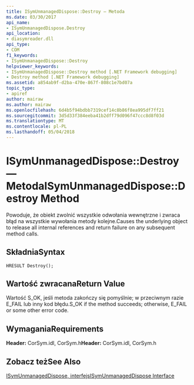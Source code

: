 ```yaml
---
title: ISymUnmanagedDispose::Destroy — Metoda
ms.date: 03/30/2017
api_name:
- ISymUnmanagedDispose.Destroy
api_location:
- diasymreader.dll
api_type:
- COM
f1_keywords:
- ISymUnmanagedDispose::Destroy
helpviewer_keywords:
- ISymUnmanagedDispose::Destroy method [.NET Framework debugging]
- Destroy method [.NET Framework debugging]
ms.assetid: a854ab9f-d2ba-470e-867f-808c1e7bd07a
topic_type:
- apiref
author: mairaw
ms.author: mairaw
ms.openlocfilehash: 6d4b5f94bdbb7319cef14c8b86f8ea995df7ff21
ms.sourcegitcommit: 3d5d33f384eeba41b2dff79d096f47ccc8d8f03d
ms.translationtype: MT
ms.contentlocale: pl-PL
ms.lasthandoff: 05/04/2018
---
```

# <a name="isymunmanageddisposedestroy-method"></a><span data-ttu-id="ff107-102">ISymUnmanagedDispose::Destroy — Metoda</span><span class="sxs-lookup"><span data-stu-id="ff107-102">ISymUnmanagedDispose::Destroy Method</span></span>
<span data-ttu-id="ff107-103">Powoduje, że obiekt zwolnić wszystkie odwołania wewnętrzne i zwraca błąd na wszystkie wywołania metody kolejne.</span><span class="sxs-lookup"><span data-stu-id="ff107-103">Causes the underlying object to release all internal references and return failure on any subsequent method calls.</span></span>  
  
## <a name="syntax"></a><span data-ttu-id="ff107-104">Składnia</span><span class="sxs-lookup"><span data-stu-id="ff107-104">Syntax</span></span>  
  
```  
HRESULT Destroy();  
```  
  
## <a name="return-value"></a><span data-ttu-id="ff107-105">Wartość zwracana</span><span class="sxs-lookup"><span data-stu-id="ff107-105">Return Value</span></span>  
 <span data-ttu-id="ff107-106">Wartość S_OK, jeśli metoda zakończy się pomyślnie; w przeciwnym razie E_FAIL lub inny kod błędu.</span><span class="sxs-lookup"><span data-stu-id="ff107-106">S_OK if the method succeeds; otherwise, E_FAIL or some other error code.</span></span>  
  
## <a name="requirements"></a><span data-ttu-id="ff107-107">Wymagania</span><span class="sxs-lookup"><span data-stu-id="ff107-107">Requirements</span></span>  
 <span data-ttu-id="ff107-108">**Header:** CorSym.idl, CorSym.h</span><span class="sxs-lookup"><span data-stu-id="ff107-108">**Header:** CorSym.idl, CorSym.h</span></span>  
  
## <a name="see-also"></a><span data-ttu-id="ff107-109">Zobacz też</span><span class="sxs-lookup"><span data-stu-id="ff107-109">See Also</span></span>  
 [<span data-ttu-id="ff107-110">ISymUnmanagedDispose, interfejs</span><span class="sxs-lookup"><span data-stu-id="ff107-110">ISymUnmanagedDispose Interface</span></span>](../../../../docs/framework/unmanaged-api/diagnostics/isymunmanageddispose-interface.md)
